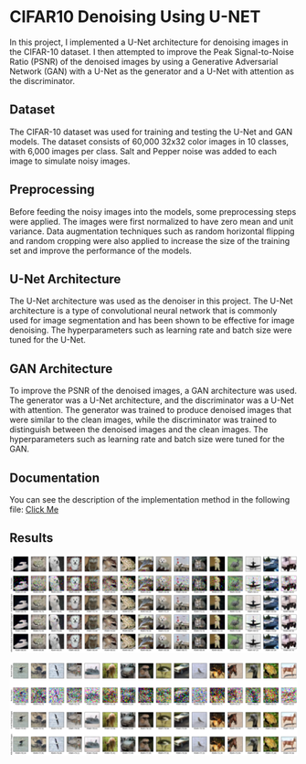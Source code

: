 
# CIFAR10 Denoising Using U-NET
In this project, I implemented a U-Net architecture for denoising images in the CIFAR-10 dataset. I then attempted to improve the Peak Signal-to-Noise Ratio (PSNR) of the denoised images by using a Generative Adversarial Network (GAN) with a U-Net as the generator and a U-Net with attention as the discriminator.



## Dataset

The CIFAR-10 dataset was used for training and testing the U-Net and GAN models. The dataset consists of 60,000 32x32 color images in 10 classes, with 6,000 images per class. Salt and Pepper noise was added to each image to simulate noisy images.


## Preprocessing

Before feeding the noisy images into the models, some preprocessing steps were applied. The images were first normalized to have zero mean and unit variance. Data augmentation techniques such as random horizontal flipping and random cropping were also applied to increase the size of the training set and improve the performance of the models.

## U-Net Architecture
The U-Net architecture was used as the denoiser in this project. The U-Net architecture is a type of convolutional neural network that is commonly used for image segmentation and has been shown to be effective for image denoising. The hyperparameters such as learning rate and batch size were tuned for the U-Net.

## GAN Architecture
To improve the PSNR of the denoised images, a GAN architecture was used. The generator was a U-Net architecture, and the discriminator was a U-Net with attention. The generator was trained to produce denoised images that were similar to the clean images, while the discriminator was trained to distinguish between the denoised images and the clean images. The hyperparameters such as learning rate and batch size were tuned for the GAN.
## Documentation

You can see the description of the implementation method in the following file:
[Click Me](https://github.com/kiananvari/CIFAR10-Denoising-Using-UNET/raw/main/Documentation.pdf)


## Results

![App Screenshot](https://github.com/kiananvari/CIFAR10-Denoising-Using-UNET/blob/main/Results/2.png)

![App Screenshot](https://github.com/kiananvari/CIFAR10-Denoising-Using-UNET/blob/main/Results/1.png)

